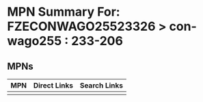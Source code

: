 



# MPN Summary For: FZECONWAGO25523326 > con-wago255 : 233-206

## MPNs
  

|MPN|Direct Links|Search Links|
| :--- | :--- | :--- |
||||
